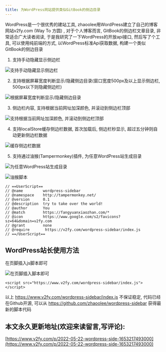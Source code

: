 ```yaml
---
title: 为WordPress网站提供类似GitBook的侧边目录
---
```





WordPress是一个很优秀的建站工具, zhaoolee用WordPress建立了自己的博客网站v2fy.com (Way To 方圆) , 对于个人博客而言, GitBook的侧边栏文章目录, 非常适合广大读者阅读, 于是我研究了一下WordPress的开放api接口, 然后写了个工具, 可以使用纯前端的方式, 以WordPress标准Api获取数据, 构建一个类似GitBook的侧边目录 


1. 支持手动隐藏显示侧边栏

![支持手动隐藏显示侧边栏](https://cdn.fangyuanxiaozhan.com/assets/1653215307666P2S7QnCz.gif)


2. 支持根据屏幕宽度判断显示/隐藏侧边目录(窗口宽度500px及以上显示侧边栏, 500px以下则隐藏侧边栏)

![根据屏幕宽度判断显示/隐藏侧边目录](https://cdn.fangyuanxiaozhan.com/assets/165321562348453F0jPYi.gif)


3. 侧边栏内容, 支持根据当前网址加深颜色, 并滚动到侧边栏顶部


![支持根据当前网址加深颜色, 并滚动到侧边栏顶部](https://cdn.fangyuanxiaozhan.com/assets/1653215891375MZS3nyi1.gif)


4. 支持localStore缓存侧边栏数据, 首次加载后, 侧边栏秒显示, 超过五分钟则自动更新侧边栏数据


![缓存侧边栏数据](https://cdn.fangyuanxiaozhan.com/assets/1653216096968H0dywwyA.png)


5. 支持通过油猴(Tampermonkey)插件, 为任意WordPress站生成目录


![为任意WordPress站生成目录](https://cdn.fangyuanxiaozhan.com/assets/1653216793258HazZ1cis.png)

![油猴脚本](https://cdn.fangyuanxiaozhan.com/assets/1653216913808RmEsdihH.png)

```
// ==UserScript==
// @name         wordpress-sidebar
// @namespace    http://tampermonkey.net/
// @version      0.1
// @description  try to take over the world!
// @author       You
// @match        https://fangyuanxiaozhan.com/*
// @icon         https://www.google.com/s2/favicons?sz=64&domain=v2fy.com
// @grant        none
// @require       https://v2fy.com/wordpress-sidebar/index.js
// ==/UserScript==
```


## WordPress站长使用方法

在页脚插入js脚本即可

![在页脚插入脚本即可](https://cdn.fangyuanxiaozhan.com/assets/1653217112598XeEDhSbX.png)

```
<script src="https://www.v2fy.com/wordpress-sidebar/index.js"></script>
```

以上 https://www.v2fy.com/wordpress-sidebar/index.js  不保证稳定, 代码已经在Github开源, 可以从 https://github.com/zhaoolee/wordpress-sidebar  获得最新的脚本代码



## 本文永久更新地址(欢迎来读留言,写评论):

[https://www.v2fy.com/p/2022-05-22-wordpress-side-1653217493000](https://www.v2fy.com/p/2022-05-22-wordpress-side-1653217493000)
